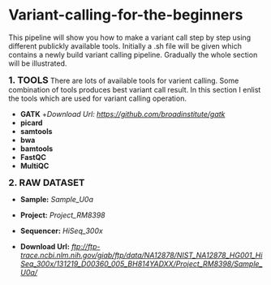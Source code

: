 # Variant-calling-for-the-beginners
This pipeline will show you how to make a variant call step by step using different publickly available tools.
Initially a .sh file will be given which contains a newly build variant calling pipeline.
Gradually the whole section will be illustrated.


<font size="4">**1. TOOLS**</font>
There are lots of available tools for varient calling. Some combination of tools produces best variant call result.
In this section I enlist the tools which are used for variant calling operation.

+ **GATK** 
 +*Download Url: https://github.com/broadinstitute/gatk*
+ **picard**
+ **samtools**
+ **bwa**
+ **bamtools**
+ **FastQC**
+ **MultiQC**


<font size="4">**2. RAW DATASET**</font>

+ **Sample:** *Sample_U0a*
+ **Project:** *Project_RM8398*
+ **Sequencer:** *HiSeq_300x*

+ **Download Url:** *ftp://ftp-trace.ncbi.nlm.nih.gov/giab/ftp/data/NA12878/NIST_NA12878_HG001_HiSeq_300x/131219_D00360_005_BH814YADXX/Project_RM8398/Sample_U0a/*





